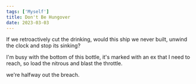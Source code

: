 ```yaml
---
tags: ['Myself']
title: Don't Be Hungover
date: 2023-03-03
---
```


If we retroactively cut the drinking,
would this ship we never built,
unwind the clock and stop its sinking? 

I'm busy with the bottom of this bottle,
it's marked with an ex that I need to reach,
so load the nitrous and blast the throttle.

we're halfway out the breach.
